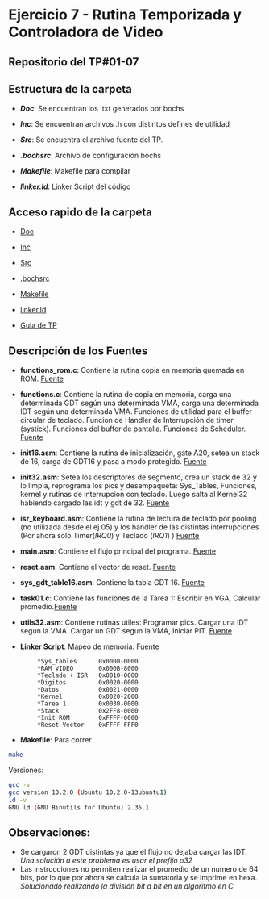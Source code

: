 # Ejercicio 7 - Rutina Temporizada y Controladora de Video

## Repositorio del TP#01-07

## Estructura de la carpeta

* ***Doc***: Se encuentran los .txt generados por bochs

* ***Inc***: Se encuentran archivos .h con distintos defines de utilidad

* ***Src***: Se encuentra el archivo fuente del TP.

* ***.bochsrc***: Archivo de configuración bochs

* ***Makefile***: Makefile para compilar

* ***linker.ld***: Linker Script del código


## Acceso rapido de la carpeta

* [Doc](/GuiaTP_01/ej_07/doc/)

* [Inc](/GuiaTP_01/ej_07/inc/)

* [Src](/GuiaTP_01/ej_07/src/)

* [.bochsrc](.bochsrc)

* [Makefile](Makefile)

* [linker.ld](linker.ld)

* [Guia de TP](http://wiki.electron.frba.utn.edu.ar/lib/exe/fetch.php?media=td3:gtp_td3_2021_1_v1_1.pdf)

## Descripción de los Fuentes

* **functions_rom.c**: Contiene la rutina copia en memoria quemada en ROM. [Fuente](src/functions_rom.c)

* **functions.c**: Contiene la rutina de copia en memoria, carga una determinada GDT según una determinada VMA, carga una determinada IDT según una determinada VMA. Funciones de utilidad para el buffer circular de teclado. Funcion de Handler de Interrupción de timer (systick). Funciones del buffer de pantalla. Funciones de Scheduler. [Fuente](src/functions.c)

* **init16.asm**: Contiene la rutina de inicialización, gate A20, setea un stack de 16, carga de GDT16 y pasa a modo protegido. [Fuente](src/init16.asm)

* **init32.asm**: Setea los descriptores de segmento, crea un stack de 32 y lo limpia, reprograma los pics y desempaqueta: Sys_Tables, Funciones, kernel y rutinas de interrupcion con teclado. Luego salta al Kernel32 habiendo cargado las idt y gdt de 32. [Fuente](src/init32.asm)

* **isr_keyboard.asm**: Contiene la rutina de lectura de teclado por pooling (no utilizada desde el ej 05) y los handler de las distintas interrupciones (Por ahora solo Timer(*IRQ0*) y Teclado (*IRQ1*) ) [Fuente](src/isr_keyboard.asm)

* **main.asm**: Contiene el flujo principal del programa. [Fuente](src/main.asm)

* **reset.asm**: Contiene el vector de reset. [Fuente](src/reset.asm) 

* **sys_gdt_table16.asm**: Contiene la tabla GDT 16.
[Fuente](src/sys_gdt_table16.asm)

* **task01.c**: Contiene las funciones de la Tarea 1: Escribir en VGA, Calcular promedio.[Fuente](src/task01.c)

* **utils32.asm**: Contiene rutinas utiles: Programar pics. Cargar una IDT segun la VMA. Cargar un GDT segun la VMA, Iniciar PIT. 
[Fuente](src/utils_32.asm)

* **Linker Script**: Mapeo de memoria. [Fuente](linker.ld)


```ld
        *Sys_tables      0x0000-0000
        *RAM VIDEO       0x000B-8000
        *Teclado + ISR   0x0010-0000
        *Digitos         0x0020-0000
        *Datos           0x0021-0000
        *Kernel          0x0020-2000
        *Tarea 1         0x0030-0000
        *Stack           0x2FF8-0000
        *Init ROM        0xFFFF-0000
        *Reset Vector    0xFFFF-FFF0      
```

* **Makefile**: Para correr
```sh
make
```
Versiones:
```sh
gcc -v
gcc version 10.2.0 (Ubuntu 10.2.0-13ubuntu1) 
ld -v
GNU ld (GNU Binutils for Ubuntu) 2.35.1
```

## Observaciones:
* Se cargaron 2 GDT distintas ya que el flujo no dejaba cargar las IDT. *Una solución a este problema es usar el prefijo o32*
* Las instrucciones no permiten realizar el promedio de un numero de 64 bits, por lo que por ahora se calcula la sumatoria y se imprime en hexa. *Solucionado realizando la división bit a bit en un algoritmo en C*